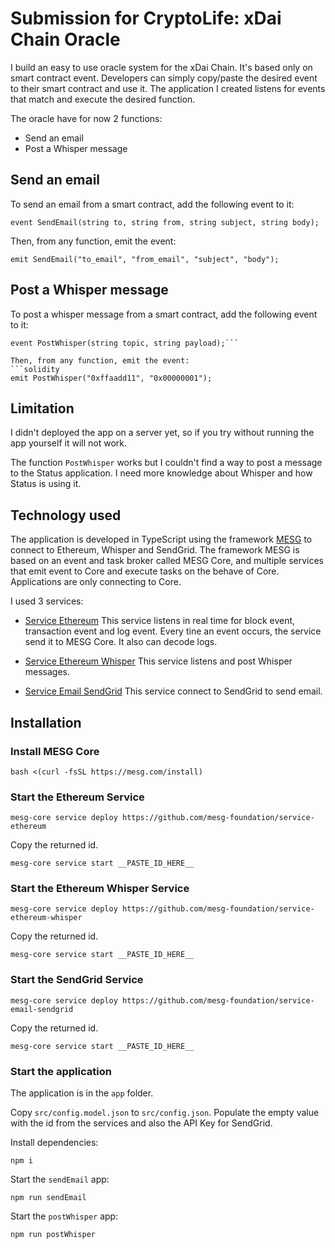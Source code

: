 # Submission for CryptoLife: xDai Chain Oracle

I build an easy to use oracle system for the xDai Chain.
It's based only on smart contract event.
Developers can simply copy/paste the desired event to their smart contract and use it.
The application I created listens for events that match and execute the desired function.

The oracle have for now 2 functions:
- Send an email
- Post a Whisper message

## Send an email

To send an email from a smart contract, add the following event to it:

```solidity
event SendEmail(string to, string from, string subject, string body);
```

Then, from any function, emit the event:
```solidity
emit SendEmail("to_email", "from_email", "subject", "body");
```

## Post a Whisper message

To post a whisper message from a smart contract, add the following event to it:

```solidity
event PostWhisper(string topic, string payload);```

Then, from any function, emit the event:
```solidity
emit PostWhisper("0xffaadd11", "0x00000001");
```

## Limitation

I didn't deployed the app on a server yet, so if you try without running the app yourself it will not work.

The function `PostWhisper` works but I couldn't find a way to post a message to the Status application. I need more knowledge about Whisper and how Status is using it.

## Technology used

The application is developed in TypeScript using the framework [MESG](https://github.com/mesg-foundation/core) to connect to Ethereum, Whisper and SendGrid.
The framework MESG is based on an event and task broker called MESG Core, and multiple services that emit event to Core and execute tasks on the behave of Core.
Applications are only connecting to Core.

I used 3 services:
- [Service Ethereum](https://github.com/mesg-foundation/service-ethereum)
This service listens in real time for block event, transaction event and log event. Every tine an event occurs, the service send it to MESG Core.
It also can decode logs.

- [Service Ethereum Whisper](https://github.com/mesg-foundation/service-ethereum-whisper)
This service listens and post Whisper messages.

- [Service Email SendGrid](https://github.com/mesg-foundation/service-email-sendgrid)
This service connect to SendGrid to send email.

## Installation

### Install MESG Core

```
bash <(curl -fsSL https://mesg.com/install)
```

### Start the Ethereum Service

```
mesg-core service deploy https://github.com/mesg-foundation/service-ethereum
```

Copy the returned id.

```
mesg-core service start __PASTE_ID_HERE__
```

### Start the Ethereum Whisper Service

```
mesg-core service deploy https://github.com/mesg-foundation/service-ethereum-whisper
```

Copy the returned id.

```
mesg-core service start __PASTE_ID_HERE__
```

### Start the SendGrid Service

```
mesg-core service deploy https://github.com/mesg-foundation/service-email-sendgrid
```

Copy the returned id.

```
mesg-core service start __PASTE_ID_HERE__
```

### Start the application

The application is in the `app` folder.

Copy `src/config.model.json` to `src/config.json`.
Populate the empty value with the id from the services and also the API Key for SendGrid.

Install dependencies:
```
npm i
```

Start the `sendEmail` app:
```
npm run sendEmail
```

Start the `postWhisper` app:
```
npm run postWhisper
```
